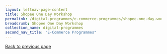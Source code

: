 ```yaml
---
layout: leftnav-page-content
title: Shopee One Day Workshop
permalink: /digital-programmes/e-commerce-programmes/shopee-one-day-workshop
breadcrumb: Shopee One Day Workshop
collection_name: digital-programmes
second_nav_title: "E-Commerce Programmes"
---
```

<a href="#" onclick="history.go(-1)">Back to previous page</a>
